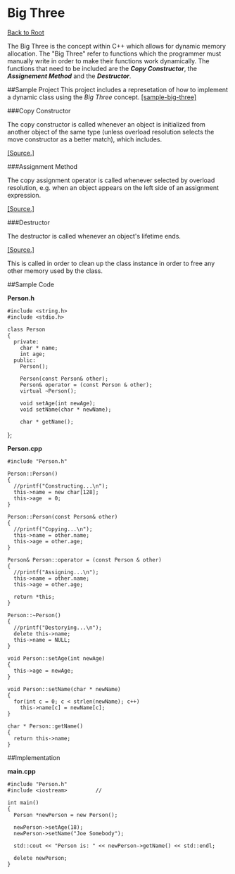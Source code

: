 Big Three
=========

[Back to Root](../../../../README.md#covered-topics)

The Big Three is the concept within C++ which allows for dynamic memory allocation. The "Big Three" refer to functions which the programmer must manually write in order to make their functions work dynamically. The functions that need to be included are the ***Copy Constructor***, the ***Assignement Method*** and the ***Destructor***.

##Sample Project
This project includes a represetation of how to implement a dynamic class using the *Big Three* concept. [[sample-big-three]](sample-big-three.zip)


###Copy Constructor

  The copy constructor is called whenever an object is initialized from another object of the same type (unless overload resolution selects the move constructor as a better match), which includes. <p><a href="http://en.cppreference.com/w/cpp/language/copy_constructor" target="_blank">[Source.]</a></p>

###Assignment Method

  The copy assignment operator is called whenever selected by overload resolution, e.g. when an object appears on the left side of an assignment expression. <p><a href="http://en.cppreference.com/w/cpp/language/as_operator" target="_blank">[Source.]</a></p>

###Destructor

The destructor is called whenever an object's lifetime ends. <p><a style="" href="http://en.cppreference.com/w/cpp/language/destructor" target="_blank">[Source.]</a></p> This is called in order to clean up the class instance in order to free any other memory used by the class.

##Sample Code

**Person.h**

    #include <string.h>
    #include <stdio.h>

    class Person
    { 
      private:
        char * name;
        int age;
      public:
        Person();
    
        Person(const Person& other);
        Person& operator = (const Person & other);
        virtual ~Person();
         
        void setAge(int newAge);
        void setName(char * newName);
        
        char * getName();
};

**Person.cpp**
    
    #include "Person.h"

    Person::Person()
    {
      //printf("Constructing...\n");
      this->name = new char[128];
      this->age  = 0;
    }

    Person::Person(const Person& other)
    {
      //printf("Copying...\n");
      this->name = other.name;
      this->age = other.age;
    }

    Person& Person::operator = (const Person & other)
    {
      //printf("Assigning...\n");
      this->name = other.name;
      this->age = other.age;

      return *this;
    }

    Person::~Person()
    {
      //printf("Destorying...\n");
      delete this->name;
      this->name = NULL;
    }

    void Person::setAge(int newAge)
    {
      this->age = newAge;
    } 

    void Person::setName(char * newName)
    {
      for(int c = 0; c < strlen(newName); c++)
        this->name[c] = newName[c];
    }

    char * Person::getName()
    {
      return this->name;
    }

##Implementation

  **main.cpp**

    #include "Person.h"
    #include <iostream>         //

    int main()
    {
      Person *newPerson = new Person();

      newPerson->setAge(18);
      newPerson->setName("Joe Somebody");

      std::cout << "Person is: " << newPerson->getName() << std::endl;

      delete newPerson;
    }